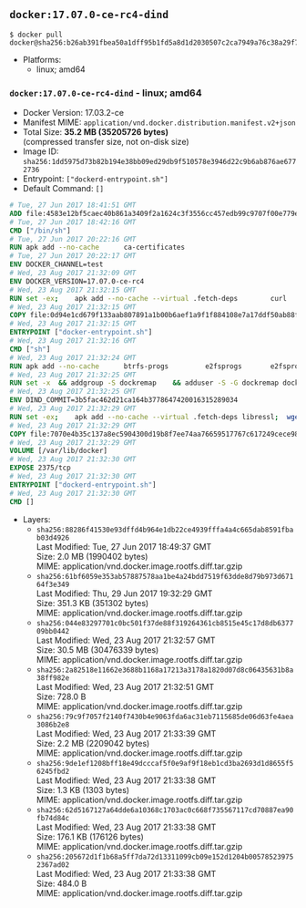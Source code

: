 ## `docker:17.07.0-ce-rc4-dind`

```console
$ docker pull docker@sha256:b26ab391fbea50a1dff95b1fd5a8d1d2030507c2ca7949a76c38a29f75a7c94e
```

-	Platforms:
	-	linux; amd64

### `docker:17.07.0-ce-rc4-dind` - linux; amd64

-	Docker Version: 17.03.2-ce
-	Manifest MIME: `application/vnd.docker.distribution.manifest.v2+json`
-	Total Size: **35.2 MB (35205726 bytes)**  
	(compressed transfer size, not on-disk size)
-	Image ID: `sha256:1dd5975d73b82b194e38bb09ed29db9f510578e3946d22c9b6ab876ae6772736`
-	Entrypoint: `["dockerd-entrypoint.sh"]`
-	Default Command: `[]`

```dockerfile
# Tue, 27 Jun 2017 18:41:51 GMT
ADD file:4583e12bf5caec40b861a3409f2a1624c3f3556cc457edb99c9707f00e779e45 in / 
# Tue, 27 Jun 2017 18:42:16 GMT
CMD ["/bin/sh"]
# Tue, 27 Jun 2017 20:22:16 GMT
RUN apk add --no-cache 		ca-certificates
# Tue, 27 Jun 2017 20:22:17 GMT
ENV DOCKER_CHANNEL=test
# Wed, 23 Aug 2017 21:32:09 GMT
ENV DOCKER_VERSION=17.07.0-ce-rc4
# Wed, 23 Aug 2017 21:32:15 GMT
RUN set -ex; 	apk add --no-cache --virtual .fetch-deps 		curl 		tar 	; 		apkArch="$(apk --print-arch)"; 	case "$apkArch" in 		x86_64) dockerArch='x86_64' ;; 		s390x) dockerArch='s390x' ;; 		*) echo >&2 "error: unsupported architecture ($apkArch)"; exit 1 ;;	esac; 		if ! curl -fL -o docker.tgz "https://download.docker.com/linux/static/${DOCKER_CHANNEL}/${dockerArch}/docker-${DOCKER_VERSION}.tgz"; then 		echo >&2 "error: failed to download 'docker-${DOCKER_VERSION}' from '${DOCKER_CHANNEL}' for '${dockerArch}'"; 		exit 1; 	fi; 		tar --extract 		--file docker.tgz 		--strip-components 1 		--directory /usr/local/bin/ 	; 	rm docker.tgz; 		apk del .fetch-deps; 		dockerd -v; 	docker -v
# Wed, 23 Aug 2017 21:32:15 GMT
COPY file:0d94e1cd679f133aab807891a1b00b6aef1a9f1f884108e7a17ddf50ab88f1fb in /usr/local/bin/ 
# Wed, 23 Aug 2017 21:32:15 GMT
ENTRYPOINT ["docker-entrypoint.sh"]
# Wed, 23 Aug 2017 21:32:16 GMT
CMD ["sh"]
# Wed, 23 Aug 2017 21:32:24 GMT
RUN apk add --no-cache 		btrfs-progs 		e2fsprogs 		e2fsprogs-extra 		iptables 		xfsprogs 		xz
# Wed, 23 Aug 2017 21:32:25 GMT
RUN set -x 	&& addgroup -S dockremap 	&& adduser -S -G dockremap dockremap 	&& echo 'dockremap:165536:65536' >> /etc/subuid 	&& echo 'dockremap:165536:65536' >> /etc/subgid
# Wed, 23 Aug 2017 21:32:25 GMT
ENV DIND_COMMIT=3b5fac462d21ca164b3778647420016315289034
# Wed, 23 Aug 2017 21:32:29 GMT
RUN set -ex; 	apk add --no-cache --virtual .fetch-deps libressl; 	wget -O /usr/local/bin/dind "https://raw.githubusercontent.com/docker/docker/${DIND_COMMIT}/hack/dind"; 	chmod +x /usr/local/bin/dind; 	apk del .fetch-deps
# Wed, 23 Aug 2017 21:32:29 GMT
COPY file:7070e4b35c137a8ec5904300d19b8f7ee74aa76659517767c617249cece98a4a in /usr/local/bin/ 
# Wed, 23 Aug 2017 21:32:29 GMT
VOLUME [/var/lib/docker]
# Wed, 23 Aug 2017 21:32:30 GMT
EXPOSE 2375/tcp
# Wed, 23 Aug 2017 21:32:30 GMT
ENTRYPOINT ["dockerd-entrypoint.sh"]
# Wed, 23 Aug 2017 21:32:30 GMT
CMD []
```

-	Layers:
	-	`sha256:88286f41530e93dffd4b964e1db22ce4939fffa4a4c665dab8591fbab03d4926`  
		Last Modified: Tue, 27 Jun 2017 18:49:37 GMT  
		Size: 2.0 MB (1990402 bytes)  
		MIME: application/vnd.docker.image.rootfs.diff.tar.gzip
	-	`sha256:61bf6059e353ab57887578aa1be4a24bdd7519f63dde8d79b973d67164f3e349`  
		Last Modified: Thu, 29 Jun 2017 19:32:29 GMT  
		Size: 351.3 KB (351302 bytes)  
		MIME: application/vnd.docker.image.rootfs.diff.tar.gzip
	-	`sha256:044e83297701c0bc501f37de88f319264361cb8515e45c17d8db637709bb0442`  
		Last Modified: Wed, 23 Aug 2017 21:32:57 GMT  
		Size: 30.5 MB (30476339 bytes)  
		MIME: application/vnd.docker.image.rootfs.diff.tar.gzip
	-	`sha256:2a82518e11662e3688b1168a17213a3178a1820d07d8c06435631b8a38ff982e`  
		Last Modified: Wed, 23 Aug 2017 21:32:51 GMT  
		Size: 728.0 B  
		MIME: application/vnd.docker.image.rootfs.diff.tar.gzip
	-	`sha256:79c9f7057f2140f7430b4e9063fda6ac31eb7115685de06d63fe4aea3086b2e8`  
		Last Modified: Wed, 23 Aug 2017 21:33:39 GMT  
		Size: 2.2 MB (2209042 bytes)  
		MIME: application/vnd.docker.image.rootfs.diff.tar.gzip
	-	`sha256:9de1ef1208bff18e49dcccaf5f0e9af9f18eb1cd3ba2693d1d8655f56245fbd2`  
		Last Modified: Wed, 23 Aug 2017 21:33:38 GMT  
		Size: 1.3 KB (1303 bytes)  
		MIME: application/vnd.docker.image.rootfs.diff.tar.gzip
	-	`sha256:62d5167127a64dde6a10368c1703ac0c668f735567117cd70887ea90fb74d84c`  
		Last Modified: Wed, 23 Aug 2017 21:33:38 GMT  
		Size: 176.1 KB (176126 bytes)  
		MIME: application/vnd.docker.image.rootfs.diff.tar.gzip
	-	`sha256:205672d1f1b68a5ff7da72d13311099cb09e152d1204b005785239752367ad02`  
		Last Modified: Wed, 23 Aug 2017 21:33:38 GMT  
		Size: 484.0 B  
		MIME: application/vnd.docker.image.rootfs.diff.tar.gzip
